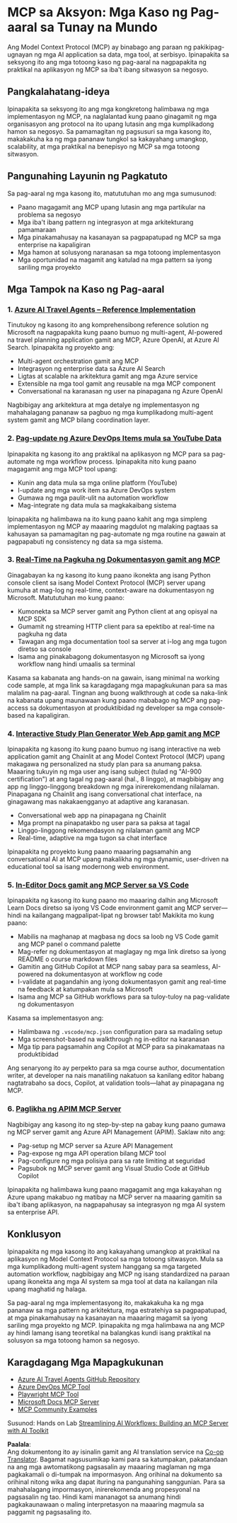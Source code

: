 <!--
CO_OP_TRANSLATOR_METADATA:
{
  "original_hash": "873741da08dd6537858d5e14c3a386e1",
  "translation_date": "2025-07-04T18:16:49+00:00",
  "source_file": "09-CaseStudy/README.md",
  "language_code": "tl"
}
-->
# MCP sa Aksyon: Mga Kaso ng Pag-aaral sa Tunay na Mundo

Ang Model Context Protocol (MCP) ay binabago ang paraan ng pakikipag-ugnayan ng mga AI application sa data, mga tool, at serbisyo. Ipinapakita sa seksyong ito ang mga totoong kaso ng pag-aaral na nagpapakita ng praktikal na aplikasyon ng MCP sa iba't ibang sitwasyon sa negosyo.

## Pangkalahatang-ideya

Ipinapakita sa seksyong ito ang mga kongkretong halimbawa ng mga implementasyon ng MCP, na naglalantad kung paano ginagamit ng mga organisasyon ang protocol na ito upang lutasin ang mga kumplikadong hamon sa negosyo. Sa pamamagitan ng pagsusuri sa mga kasong ito, makakakuha ka ng mga pananaw tungkol sa kakayahang umangkop, scalability, at mga praktikal na benepisyo ng MCP sa mga totoong sitwasyon.

## Pangunahing Layunin ng Pagkatuto

Sa pag-aaral ng mga kasong ito, matututuhan mo ang mga sumusunod:

- Paano magagamit ang MCP upang lutasin ang mga partikular na problema sa negosyo
- Mga iba't ibang pattern ng integrasyon at mga arkitekturang pamamaraan
- Mga pinakamahusay na kasanayan sa pagpapatupad ng MCP sa mga enterprise na kapaligiran
- Mga hamon at solusyong naranasan sa mga totoong implementasyon
- Mga oportunidad na magamit ang katulad na mga pattern sa iyong sariling mga proyekto

## Mga Tampok na Kaso ng Pag-aaral

### 1. [Azure AI Travel Agents – Reference Implementation](./travelagentsample.md)

Tinutukoy ng kasong ito ang komprehensibong reference solution ng Microsoft na nagpapakita kung paano bumuo ng multi-agent, AI-powered na travel planning application gamit ang MCP, Azure OpenAI, at Azure AI Search. Ipinapakita ng proyekto ang:

- Multi-agent orchestration gamit ang MCP
- Integrasyon ng enterprise data sa Azure AI Search
- Ligtas at scalable na arkitektura gamit ang mga Azure service
- Extensible na mga tool gamit ang reusable na mga MCP component
- Conversational na karanasan ng user na pinapagana ng Azure OpenAI

Nagbibigay ang arkitektura at mga detalye ng implementasyon ng mahahalagang pananaw sa pagbuo ng mga kumplikadong multi-agent system gamit ang MCP bilang coordination layer.

### 2. [Pag-update ng Azure DevOps Items mula sa YouTube Data](./UpdateADOItemsFromYT.md)

Ipinapakita ng kasong ito ang praktikal na aplikasyon ng MCP para sa pag-automate ng mga workflow process. Ipinapakita nito kung paano magagamit ang mga MCP tool upang:

- Kunin ang data mula sa mga online platform (YouTube)
- I-update ang mga work item sa Azure DevOps system
- Gumawa ng mga paulit-ulit na automation workflow
- Mag-integrate ng data mula sa magkakaibang sistema

Ipinapakita ng halimbawa na ito kung paano kahit ang mga simpleng implementasyon ng MCP ay maaaring magdulot ng malaking pagtaas sa kahusayan sa pamamagitan ng pag-automate ng mga routine na gawain at pagpapabuti ng consistency ng data sa mga sistema.

### 3. [Real-Time na Pagkuha ng Dokumentasyon gamit ang MCP](./docs-mcp/README.md)

Ginagabayan ka ng kasong ito kung paano ikonekta ang isang Python console client sa isang Model Context Protocol (MCP) server upang kumuha at mag-log ng real-time, context-aware na dokumentasyon ng Microsoft. Matututuhan mo kung paano:

- Kumonekta sa MCP server gamit ang Python client at ang opisyal na MCP SDK
- Gumamit ng streaming HTTP client para sa epektibo at real-time na pagkuha ng data
- Tawagan ang mga documentation tool sa server at i-log ang mga tugon diretso sa console
- Isama ang pinakabagong dokumentasyon ng Microsoft sa iyong workflow nang hindi umaalis sa terminal

Kasama sa kabanata ang hands-on na gawain, isang minimal na working code sample, at mga link sa karagdagang mga mapagkukunan para sa mas malalim na pag-aaral. Tingnan ang buong walkthrough at code sa naka-link na kabanata upang maunawaan kung paano mababago ng MCP ang pag-access sa dokumentasyon at produktibidad ng developer sa mga console-based na kapaligiran.

### 4. [Interactive Study Plan Generator Web App gamit ang MCP](./docs-mcp/README.md)

Ipinapakita ng kasong ito kung paano bumuo ng isang interactive na web application gamit ang Chainlit at ang Model Context Protocol (MCP) upang makagawa ng personalized na study plan para sa anumang paksa. Maaaring tukuyin ng mga user ang isang subject (tulad ng "AI-900 certification") at ang tagal ng pag-aaral (hal., 8 linggo), at magbibigay ang app ng linggo-linggong breakdown ng mga inirerekomendang nilalaman. Pinapagana ng Chainlit ang isang conversational chat interface, na ginagawang mas nakakaengganyo at adaptive ang karanasan.

- Conversational web app na pinapagana ng Chainlit
- Mga prompt na pinapatakbo ng user para sa paksa at tagal
- Linggo-linggong rekomendasyon ng nilalaman gamit ang MCP
- Real-time, adaptive na mga tugon sa chat interface

Ipinapakita ng proyekto kung paano maaaring pagsamahin ang conversational AI at MCP upang makalikha ng mga dynamic, user-driven na educational tool sa isang modernong web environment.

### 5. [In-Editor Docs gamit ang MCP Server sa VS Code](./docs-mcp/README.md)

Ipinapakita ng kasong ito kung paano mo maaaring dalhin ang Microsoft Learn Docs diretso sa iyong VS Code environment gamit ang MCP server—hindi na kailangang magpalipat-lipat ng browser tab! Makikita mo kung paano:

- Mabilis na maghanap at magbasa ng docs sa loob ng VS Code gamit ang MCP panel o command palette
- Mag-refer ng dokumentasyon at maglagay ng mga link diretso sa iyong README o course markdown files
- Gamitin ang GitHub Copilot at MCP nang sabay para sa seamless, AI-powered na dokumentasyon at workflow ng code
- I-validate at pagandahin ang iyong dokumentasyon gamit ang real-time na feedback at katumpakan mula sa Microsoft
- Isama ang MCP sa GitHub workflows para sa tuloy-tuloy na pag-validate ng dokumentasyon

Kasama sa implementasyon ang:
- Halimbawa ng `.vscode/mcp.json` configuration para sa madaling setup
- Mga screenshot-based na walkthrough ng in-editor na karanasan
- Mga tip para pagsamahin ang Copilot at MCP para sa pinakamataas na produktibidad

Ang senaryong ito ay perpekto para sa mga course author, documentation writer, at developer na nais manatiling nakatuon sa kanilang editor habang nagtatrabaho sa docs, Copilot, at validation tools—lahat ay pinapagana ng MCP.

### 6. [Paglikha ng APIM MCP Server](./apimsample.md)

Nagbibigay ang kasong ito ng step-by-step na gabay kung paano gumawa ng MCP server gamit ang Azure API Management (APIM). Saklaw nito ang:

- Pag-setup ng MCP server sa Azure API Management
- Pag-expose ng mga API operation bilang MCP tool
- Pag-configure ng mga polisiya para sa rate limiting at seguridad
- Pagsubok ng MCP server gamit ang Visual Studio Code at GitHub Copilot

Ipinapakita ng halimbawa kung paano magagamit ang mga kakayahan ng Azure upang makabuo ng matibay na MCP server na maaaring gamitin sa iba't ibang aplikasyon, na nagpapahusay sa integrasyon ng mga AI system sa enterprise API.

## Konklusyon

Ipinapakita ng mga kasong ito ang kakayahang umangkop at praktikal na aplikasyon ng Model Context Protocol sa mga totoong sitwasyon. Mula sa mga kumplikadong multi-agent system hanggang sa mga targeted automation workflow, nagbibigay ang MCP ng isang standardized na paraan upang ikonekta ang mga AI system sa mga tool at data na kailangan nila upang maghatid ng halaga.

Sa pag-aaral ng mga implementasyong ito, makakakuha ka ng mga pananaw sa mga pattern ng arkitektura, mga estratehiya sa pagpapatupad, at mga pinakamahusay na kasanayan na maaaring magamit sa iyong sariling mga proyekto ng MCP. Ipinapakita ng mga halimbawa na ang MCP ay hindi lamang isang teoretikal na balangkas kundi isang praktikal na solusyon sa mga totoong hamon sa negosyo.

## Karagdagang Mga Mapagkukunan

- [Azure AI Travel Agents GitHub Repository](https://github.com/Azure-Samples/azure-ai-travel-agents)
- [Azure DevOps MCP Tool](https://github.com/microsoft/azure-devops-mcp)
- [Playwright MCP Tool](https://github.com/microsoft/playwright-mcp)
- [Microsoft Docs MCP Server](https://github.com/MicrosoftDocs/mcp)
- [MCP Community Examples](https://github.com/microsoft/mcp)

Susunod: Hands on Lab [Streamlining AI Workflows: Building an MCP Server with AI Toolkit](../10-StreamliningAIWorkflowsBuildingAnMCPServerWithAIToolkit/README.md)

**Paalala**:  
Ang dokumentong ito ay isinalin gamit ang AI translation service na [Co-op Translator](https://github.com/Azure/co-op-translator). Bagamat nagsusumikap kami para sa katumpakan, pakatandaan na ang mga awtomatikong pagsasalin ay maaaring maglaman ng mga pagkakamali o di-tumpak na impormasyon. Ang orihinal na dokumento sa orihinal nitong wika ang dapat ituring na pangunahing sanggunian. Para sa mahahalagang impormasyon, inirerekomenda ang propesyonal na pagsasalin ng tao. Hindi kami mananagot sa anumang hindi pagkakaunawaan o maling interpretasyon na maaaring magmula sa paggamit ng pagsasaling ito.